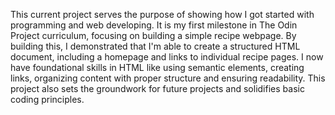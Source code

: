 This current project serves the purpose of showing how I got started with programming and web developing.
It is my first milestone in The Odin Project curriculum, focusing on building a simple recipe webpage.
By building this, I demonstrated that I'm able to create a structured HTML document, including a homepage and links to individual recipe pages.
I now have foundational skills in HTML like using semantic elements, creating links, organizing content with proper structure and ensuring readability.
This project also sets the groundwork for future projects and solidifies basic coding principles.